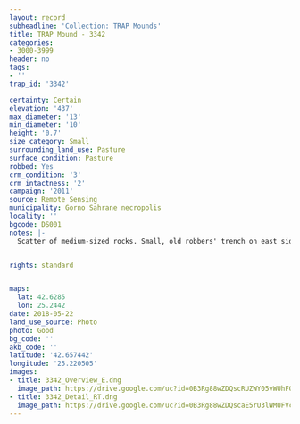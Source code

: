```yaml
---
layout: record
subheadline: 'Collection: TRAP Mounds'
title: TRAP Mound - 3342
categories:
- 3000-3999
header: no
tags:
- ''
trap_id: '3342'

certainty: Certain
elevation: '437'
max_diameter: '13'
min_diameter: '10'
height: '0.7'
size_category: Small
surrounding_land_use: Pasture
surface_condition: Pasture
robbed: Yes
crm_condition: '3'
crm_intactness: '2'
campaign: '2011'
source: Remote Sensing
municipality: Gorno Sahrane necropolis
locality: ''
bgcode: DS001
notes: |-
  Scatter of medium-sized rocks. Small, old robbers' trench on east side. Reasonable good condition.


rights: standard


maps:
  lat: 42.6285
  lon: 25.2442
date: 2018-05-22
land_use_source: Photo
photo: Good
bg_code: ''
akb_code: ''
latitude: '42.657442'
longitude: '25.220505'
images:
- title: 3342_Overview_E.dng
  image_path: https://drive.google.com/uc?id=0B3Rg88wZDQscRUZWY05vWUhFQWc
- title: 3342_Detail_RT.dng
  image_path: https://drive.google.com/uc?id=0B3Rg88wZDQscaE5rU3lWMUFVcDg
---
```

